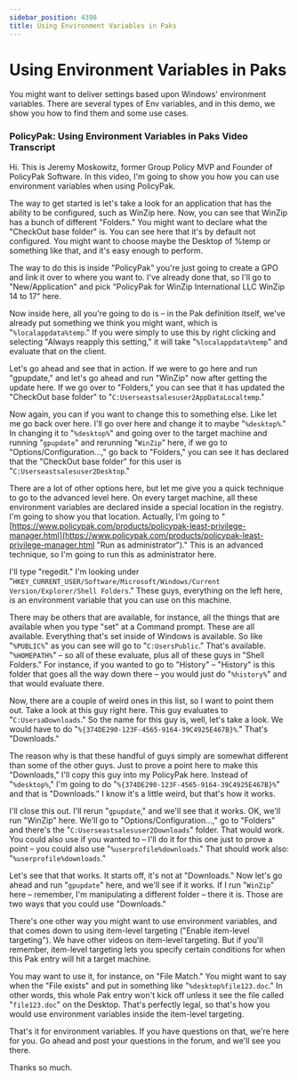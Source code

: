 ```yaml
---
sidebar_position: 4398
title: Using Environment Variables in Paks
---
```


# Using Environment Variables in Paks

You might want to deliver settings based upon Windows' environment variables. There are several types of Env variables, and in this demo, we show you how to find them and some use cases.

### PolicyPak: Using Environment Variables in Paks Video Transcript

Hi. This is Jeremy Moskowitz, former Group Policy MVP and Founder of PolicyPak Software. In this video, I'm going to show you how you can use environment variables when using PolicyPak.

The way to get started is let's take a look for an application that has the ability to be configured, such as WinZip here. Now, you can see that WinZip has a bunch of different "Folders." You might want to declare what the "CheckOut base folder" is. You can see here that it's by default not configured. You might want to choose maybe the Desktop of %temp or something like that, and it's easy enough to perform.

The way to do this is inside "PolicyPak" you're just going to create a GPO and link it over to where you want to. I've already done that, so I'll go to "New/Application" and pick "PolicyPak for WinZip International LLC WinZip 14 to 17" here.

Now inside here, all you're going to do is – in the Pak definition itself, we've already put something we think you might want, which is "`%localappdata%temp`." If you were simply to use this by right clicking and selecting "Always reapply this setting," it will take "`%localappdata%temp`" and evaluate that on the client.

Let's go ahead and see that in action. If we were to go here and run "gpupdate," and let's go ahead and run "WinZip" now after getting the update here. If we go over to "Folders," you can see that it has updated the "CheckOut base folder" to "`C:Userseastsalesuser2AppDataLocaltemp`."

Now again, you can if you want to change this to something else. Like let me go back over here. I'll go over here and change it to maybe "`%desktop%`." In changing it to "`%desktop%`" and going over to the target machine and running "`gpupdate`" and rerunning "`WinZip`" here, if we go to "Options/Configuration…," go back to "Folders," you can see it has declared that the "CheckOut base folder" for this user is "`C:Userseastsalesuser2Desktop`."

There are a lot of other options here, but let me give you a quick technique to go to the advanced level here. On every target machine, all these environment variables are declared inside a special location in the registry. I'm going to show you that location. Actually, I'm going to "[https://www.policypak.com/products/policypak-least-privilege-manager.html](https://www.policypak.com/products/policypak-least-privilege-manager.html "Run as administrator")." This is an advanced technique, so I'm going to run this as administrator here.

I'll type "regedit." I'm looking under "`HKEY_CURRENT_USER/Software/Microsoft/Windows/Current Version/Explorer/Shell Folders`." These guys, everything on the left here, is an environment variable that you can use on this machine.

There may be others that are available, for instance, all the things that are available when you type "set" at a Command prompt. These are all available. Everything that's set inside of Windows is available. So like "`%PUBLIC%`" as you can see will go to "`C:UsersPublic`." That's available. "`%HOMEPATH%`" – so all of these evaluate, plus all of these guys in "Shell Folders." For instance, if you wanted to go to "History" – "History" is this folder that goes all the way down there – you would just do "`%history%`" and that would evaluate there.

Now, there are a couple of weird ones in this list, so I want to point them out. Take a look at this guy right here. This guy evaluates to "`C:UsersaDownloads`." So the name for this guy is, well, let's take a look. We would have to do "`%{374DE290-123F-4565-9164-39C4925E467B}%`." That's "Downloads."

The reason why is that these handful of guys simply are somewhat different than some of the other guys. Just to prove a point here to make this "Downloads," I'll copy this guy into my PolicyPak here. Instead of "`%desktop%`," I'm going to do "`%{374DE290-123F-4565-9164-39C4925E467B}%`" and that is "Downloads." I know it's a little weird, but that's how it works.

I'll close this out. I'll rerun "`gpupdate`," and we'll see that it works. OK, we'll run "WinZip" here. We'll go to "Options/Configuration…," go to "Folders" and there's the "`C:Userseastsalesuser2Downloads`" folder. That would work. You could also use if you wanted to – I'll do it for this one just to prove a point – you could also use "`%userprofile%downloads`." That should work also: "`%userprofile%downloads`."

Let's see that that works. It starts off, it's not at "Downloads." Now let's go ahead and run "`gpupdate`" here, and we'll see if it works. If I run "`WinZip`" here – remember, I'm manipulating a different folder – there it is. Those are two ways that you could use "Downloads."

There's one other way you might want to use environment variables, and that comes down to using item-level targeting ("Enable item-level targeting"). We have other videos on item-level targeting. But if you'll remember, item-level targeting lets you specify certain conditions for when this Pak entry will hit a target machine.

You may want to use it, for instance, on "File Match." You might want to say when the "File exists" and put in something like "`%desktop%file123.doc`." In other words, this whole Pak entry won't kick off unless it see the file called "`file123.doc`" on the Desktop. That's perfectly legal, so that's how you would use environment variables inside the item-level targeting.

That's it for environment variables. If you have questions on that, we're here for you. Go ahead and post your questions in the forum, and we'll see you there.

Thanks so much.